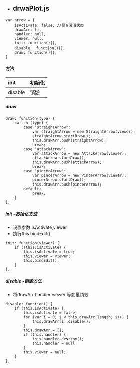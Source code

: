 * ## drwaPlot.js

```
var arrow = {
    isActivate: false, //是否激活状态
    drawArr: [],
    handler: null,
    viewer: null,
    init: function(){},
    disable： function(){},
    draw: function(){},
}
```

#### 方法

| init | 初始化 |
| :--- | :--- |
| disable | 销毁 |

##### draw

```
draw: function(type) {
    switch (type) {
        case "straightArrow":
            var straightArrow = new StraightArrow(viewer);
            straightArrow.startDraw();
            this.drawArr.push(straightArrow);
            break;
        case "attackArrow":
            var attackArrow = new AttackArrow(viewer);
            attackArrow.startDraw();
            this.drawArr.push(attackArrow);
            break;
        case "pincerArrow":
            var pincerArrow = new PincerArrow(viewer);
            pincerArrow.startDraw();
            this.drawArr.push(pincerArrow);
        default:
            break;
    }
},
```

##### init -初始化方法

* 设置参数 isActivate,viewer
* 执行this.bindEdit\(\)

```
init: function(viewer) {
    if (!this.isActivate) {
        this.isActivate = true;
        this.viewer = viewer;
        this.bindEdit();
    }
},
```

##### disable -销毁方法

* 将drawArr handler viewer 等变量销毁

```
disable: function() {
    if (this.isActivate) {
        this.isActivate = false;
        for (var i = 0; i < this.drawArr.length; i++) {
            this.drawArr[i].disable();
        }
        this.drawArr = [];
        if (this.handler) {
            this.handler.destroy();
            this.handler = null;
        }
        this.viewer = null;
    }
},
```



